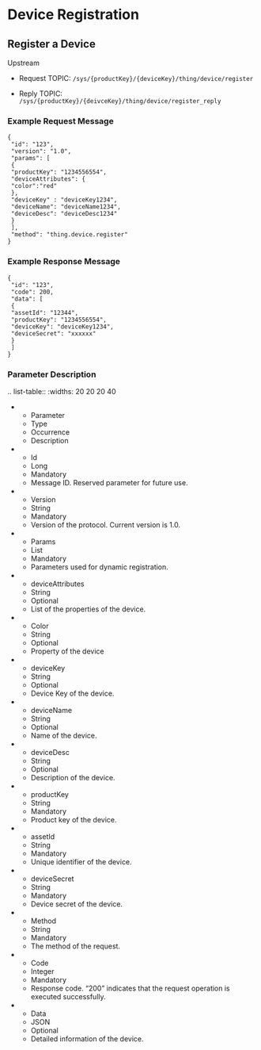 # Device Registration

## Register a Device

Upstream

- Request TOPIC: `/sys/{productKey}/{deviceKey}/thing/device/register`

- Reply TOPIC: `/sys/{productKey}/{deivceKey}/thing/device/register_reply`

### Example Request Message

```
{
 "id": "123",
 "version": "1.0",
 "params": [
 {
 "productKey": "1234556554",
 "deviceAttributes": {
 "color":"red"
 },
 "deviceKey" : "deviceKey1234",
 "deviceName": "deviceName1234",
 "deviceDesc": "deviceDesc1234"
 }
 ],
 "method": "thing.device.register"
}

```

### Example Response Message

```
{
 "id": "123",
 "code": 200,
 "data": [
 {
 "assetId": "12344",
 "productKey": "1234556554",
 "deviceKey": "deviceKey1234",
 "deviceSecret": "xxxxxx"
 }
 ]
}

```

### Parameter Description

.. list-table::
   :widths: 20 20 20 40

   * - Parameter
     - Type
     - Occurrence
     - Description
   * - Id
     - Long
     - Mandatory
     - Message ID. Reserved parameter for future use.
   * - Version
     - String
     - Mandatory
     - Version of the protocol. Current version is 1.0.
   * - Params
     - List
     - Mandatory
     - Parameters used for dynamic registration.
   * - deviceAttributes
     - String
     - Optional
     - List of the properties of the device.
   * - Color
     - String
     - Optional
     - Property of the device
   * - deviceKey
     - String
     - Optional
     - Device Key of the device.
   * - deviceName
     - String
     - Optional
     - Name of the device.
   * - deviceDesc
     - String
     - Optional
     - Description of the device.
   * - productKey
     - String
     - Mandatory
     - Product key of the device.
   * - assetId
     - String
     - Mandatory
     - Unique identifier of the device.
   * - deviceSecret
     - String
     - Mandatory
     - Device secret of the device.
   * - Method
     - String
     - Mandatory
     - The method of the request.
   * - Code
     - Integer
     - Mandatory
     - Response code. &ldquo;200&rdquo; indicates that the request operation is executed successfully.
   * - Data
     - JSON
     - Optional
     - Detailed information of the device.


<!--end-->
